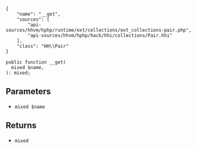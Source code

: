 ``` yamlmeta
{
    "name": "__get",
    "sources": [
        "api-sources/hhvm/hphp/runtime/ext/collections/ext_collections-pair.php",
        "api-sources/hhvm/hphp/hack/hhi/collections/Pair.hhi"
    ],
    "class": "HH\\Pair"
}
```




``` Hack
public function __get(
  mixed $name,
): mixed;
```




## Parameters




+ ` mixed $name `




## Returns




* ` mixed `
<!-- HHAPIDOC -->
